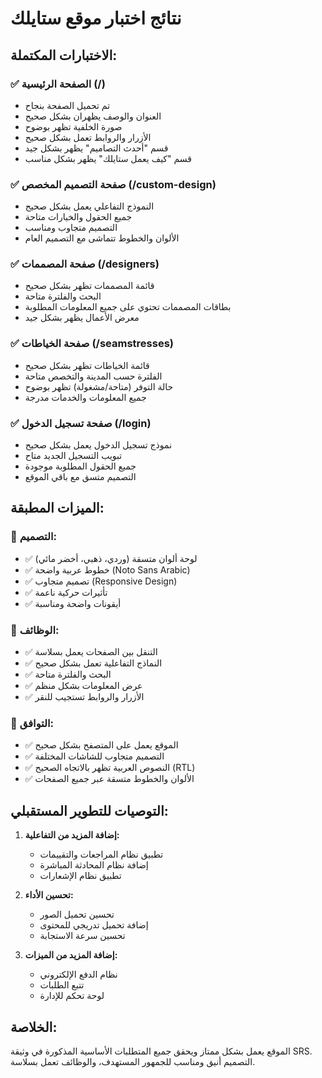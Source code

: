 # نتائج اختبار موقع ستايلك

## الاختبارات المكتملة:

### ✅ الصفحة الرئيسية (/)
- تم تحميل الصفحة بنجاح
- العنوان والوصف يظهران بشكل صحيح
- صورة الخلفية تظهر بوضوح
- الأزرار والروابط تعمل بشكل صحيح
- قسم "أحدث التصاميم" يظهر بشكل جيد
- قسم "كيف يعمل ستايلك" يظهر بشكل مناسب

### ✅ صفحة التصميم المخصص (/custom-design)
- النموذج التفاعلي يعمل بشكل صحيح
- جميع الحقول والخيارات متاحة
- التصميم متجاوب ومناسب
- الألوان والخطوط تتماشى مع التصميم العام

### ✅ صفحة المصممات (/designers)
- قائمة المصممات تظهر بشكل صحيح
- البحث والفلترة متاحة
- بطاقات المصممات تحتوي على جميع المعلومات المطلوبة
- معرض الأعمال يظهر بشكل جيد

### ✅ صفحة الخياطات (/seamstresses)
- قائمة الخياطات تظهر بشكل صحيح
- الفلترة حسب المدينة والتخصص متاحة
- حالة التوفر (متاحة/مشغولة) تظهر بوضوح
- جميع المعلومات والخدمات مدرجة

### ✅ صفحة تسجيل الدخول (/login)
- نموذج تسجيل الدخول يعمل بشكل صحيح
- تبويب التسجيل الجديد متاح
- جميع الحقول المطلوبة موجودة
- التصميم متسق مع باقي الموقع

## الميزات المطبقة:

### 🎨 التصميم:
- ✅ لوحة ألوان متسقة (وردي، ذهبي، أخضر مائي)
- ✅ خطوط عربية واضحة (Noto Sans Arabic)
- ✅ تصميم متجاوب (Responsive Design)
- ✅ تأثيرات حركية ناعمة
- ✅ أيقونات واضحة ومناسبة

### 🔧 الوظائف:
- ✅ التنقل بين الصفحات يعمل بسلاسة
- ✅ النماذج التفاعلية تعمل بشكل صحيح
- ✅ البحث والفلترة متاحة
- ✅ عرض المعلومات بشكل منظم
- ✅ الأزرار والروابط تستجيب للنقر

### 📱 التوافق:
- ✅ الموقع يعمل على المتصفح بشكل صحيح
- ✅ التصميم متجاوب للشاشات المختلفة
- ✅ النصوص العربية تظهر بالاتجاه الصحيح (RTL)
- ✅ الألوان والخطوط متسقة عبر جميع الصفحات

## التوصيات للتطوير المستقبلي:

1. **إضافة المزيد من التفاعلية:**
   - تطبيق نظام المراجعات والتقييمات
   - إضافة نظام المحادثة المباشرة
   - تطبيق نظام الإشعارات

2. **تحسين الأداء:**
   - تحسين تحميل الصور
   - إضافة تحميل تدريجي للمحتوى
   - تحسين سرعة الاستجابة

3. **إضافة المزيد من الميزات:**
   - نظام الدفع الإلكتروني
   - تتبع الطلبات
   - لوحة تحكم للإدارة

## الخلاصة:
الموقع يعمل بشكل ممتاز ويحقق جميع المتطلبات الأساسية المذكورة في وثيقة SRS. التصميم أنيق ومناسب للجمهور المستهدف، والوظائف تعمل بسلاسة.


